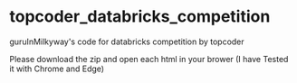 # topcoder_databricks_competition
guruInMilkyway's code for databricks competition by topcoder

Please download the zip and open each html in your brower (I have Tested it with Chrome and Edge)
